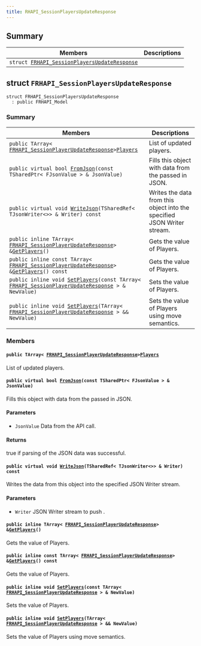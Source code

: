 ```yaml
---
title: RHAPI_SessionPlayersUpdateResponse
---
```


## Summary

 Members                        | Descriptions                                
--------------------------------|---------------------------------------------
`struct `[`FRHAPI_SessionPlayersUpdateResponse`](#structFRHAPI__SessionPlayersUpdateResponse) | 

## struct `FRHAPI_SessionPlayersUpdateResponse` <a id="structFRHAPI__SessionPlayersUpdateResponse"></a>

```
struct FRHAPI_SessionPlayersUpdateResponse
  : public FRHAPI_Model
```

### Summary

 Members                        | Descriptions                                
--------------------------------|---------------------------------------------
`public TArray< `[`FRHAPI_SessionPlayerUpdateResponse`](RHAPI_SessionPlayerUpdateResponse.md#structFRHAPI__SessionPlayerUpdateResponse)` > `[`Players`](#structFRHAPI__SessionPlayersUpdateResponse_1afdd7fe58fbf433d8e2380463ae0e8de2) | List of updated players.
`public virtual bool `[`FromJson`](#structFRHAPI__SessionPlayersUpdateResponse_1ab0d969444267704771488508e28f311c)`(const TSharedPtr< FJsonValue > & JsonValue)` | Fills this object with data from the passed in JSON.
`public virtual void `[`WriteJson`](#structFRHAPI__SessionPlayersUpdateResponse_1a99a3cafae8cf16f761f423ec5fccee04)`(TSharedRef< TJsonWriter<>> & Writer) const` | Writes the data from this object into the specified JSON Writer stream.
`public inline TArray< `[`FRHAPI_SessionPlayerUpdateResponse`](RHAPI_SessionPlayerUpdateResponse.md#structFRHAPI__SessionPlayerUpdateResponse)` > & `[`GetPlayers`](#structFRHAPI__SessionPlayersUpdateResponse_1a796ea0d0e60972c483dffbcf70e1f8c0)`()` | Gets the value of Players.
`public inline const TArray< `[`FRHAPI_SessionPlayerUpdateResponse`](RHAPI_SessionPlayerUpdateResponse.md#structFRHAPI__SessionPlayerUpdateResponse)` > & `[`GetPlayers`](#structFRHAPI__SessionPlayersUpdateResponse_1a7a351d6b661862572e6ec22f55ea97bb)`() const` | Gets the value of Players.
`public inline void `[`SetPlayers`](#structFRHAPI__SessionPlayersUpdateResponse_1ac7b0d70904269e919abdf1e8abdf06f8)`(const TArray< `[`FRHAPI_SessionPlayerUpdateResponse`](RHAPI_SessionPlayerUpdateResponse.md#structFRHAPI__SessionPlayerUpdateResponse)` > & NewValue)` | Sets the value of Players.
`public inline void `[`SetPlayers`](#structFRHAPI__SessionPlayersUpdateResponse_1ab9d02c90014bc2e6e9e43300da16404c)`(TArray< `[`FRHAPI_SessionPlayerUpdateResponse`](RHAPI_SessionPlayerUpdateResponse.md#structFRHAPI__SessionPlayerUpdateResponse)` > && NewValue)` | Sets the value of Players using move semantics.

### Members

#### `public TArray< `[`FRHAPI_SessionPlayerUpdateResponse`](RHAPI_SessionPlayerUpdateResponse.md#structFRHAPI__SessionPlayerUpdateResponse)` > `[`Players`](#structFRHAPI__SessionPlayersUpdateResponse_1afdd7fe58fbf433d8e2380463ae0e8de2) <a id="structFRHAPI__SessionPlayersUpdateResponse_1afdd7fe58fbf433d8e2380463ae0e8de2"></a>

List of updated players.

#### `public virtual bool `[`FromJson`](#structFRHAPI__SessionPlayersUpdateResponse_1ab0d969444267704771488508e28f311c)`(const TSharedPtr< FJsonValue > & JsonValue)` <a id="structFRHAPI__SessionPlayersUpdateResponse_1ab0d969444267704771488508e28f311c"></a>

Fills this object with data from the passed in JSON.

#### Parameters
* `JsonValue` Data from the API call.

#### Returns
true if parsing of the JSON data was successful.

#### `public virtual void `[`WriteJson`](#structFRHAPI__SessionPlayersUpdateResponse_1a99a3cafae8cf16f761f423ec5fccee04)`(TSharedRef< TJsonWriter<>> & Writer) const` <a id="structFRHAPI__SessionPlayersUpdateResponse_1a99a3cafae8cf16f761f423ec5fccee04"></a>

Writes the data from this object into the specified JSON Writer stream.

#### Parameters
* `Writer` JSON Writer stream to push .

#### `public inline TArray< `[`FRHAPI_SessionPlayerUpdateResponse`](RHAPI_SessionPlayerUpdateResponse.md#structFRHAPI__SessionPlayerUpdateResponse)` > & `[`GetPlayers`](#structFRHAPI__SessionPlayersUpdateResponse_1a796ea0d0e60972c483dffbcf70e1f8c0)`()` <a id="structFRHAPI__SessionPlayersUpdateResponse_1a796ea0d0e60972c483dffbcf70e1f8c0"></a>

Gets the value of Players.

#### `public inline const TArray< `[`FRHAPI_SessionPlayerUpdateResponse`](RHAPI_SessionPlayerUpdateResponse.md#structFRHAPI__SessionPlayerUpdateResponse)` > & `[`GetPlayers`](#structFRHAPI__SessionPlayersUpdateResponse_1a7a351d6b661862572e6ec22f55ea97bb)`() const` <a id="structFRHAPI__SessionPlayersUpdateResponse_1a7a351d6b661862572e6ec22f55ea97bb"></a>

Gets the value of Players.

#### `public inline void `[`SetPlayers`](#structFRHAPI__SessionPlayersUpdateResponse_1ac7b0d70904269e919abdf1e8abdf06f8)`(const TArray< `[`FRHAPI_SessionPlayerUpdateResponse`](RHAPI_SessionPlayerUpdateResponse.md#structFRHAPI__SessionPlayerUpdateResponse)` > & NewValue)` <a id="structFRHAPI__SessionPlayersUpdateResponse_1ac7b0d70904269e919abdf1e8abdf06f8"></a>

Sets the value of Players.

#### `public inline void `[`SetPlayers`](#structFRHAPI__SessionPlayersUpdateResponse_1ab9d02c90014bc2e6e9e43300da16404c)`(TArray< `[`FRHAPI_SessionPlayerUpdateResponse`](RHAPI_SessionPlayerUpdateResponse.md#structFRHAPI__SessionPlayerUpdateResponse)` > && NewValue)` <a id="structFRHAPI__SessionPlayersUpdateResponse_1ab9d02c90014bc2e6e9e43300da16404c"></a>

Sets the value of Players using move semantics.

